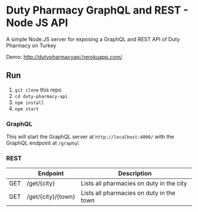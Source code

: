 # Duty Pharmacy GraphQL and REST - Node JS API

A simple Node.JS server for exposing a GraphQL and REST API of Duty Pharmacy on Turkey

Demo: http://dutypharmacyapi.herokuapp.com/

## Run

1.  `git clone` this repo
2.  `cd duty-pharmacy-api`
3.  `npm install`
5.  `npm start`

### GraphQL

This will start the GraphQL server at `http://localhost:4000/` with the GraphQL endpoint at `/graphql` 

### REST

|  | Endpoint | Description |
| ------ | ------ | ------ |
| GET | /get/{city} | Lists all pharmacies on duty in the city |
| GET | /get/{city}/{town} | Lists all pharmacies on duty in the town |
